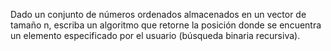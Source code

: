 Dado un conjunto de números ordenados almacenados en un vector de tamaño n, escriba un
algoritmo que retorne la posición donde se encuentra un elemento especificado por el usuario
(búsqueda binaria recursiva).
